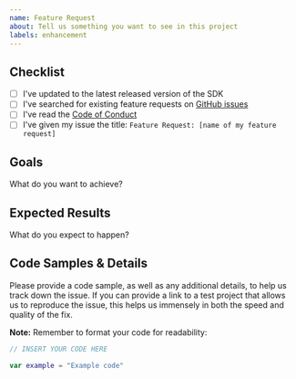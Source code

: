 ```yaml
---
name: Feature Request
about: Tell us something you want to see in this project
labels: enhancement
---
```


## Checklist

- [ ] I've updated to the latest released version of the SDK
- [ ] I've searched for existing feature requests on [GitHub issues](https://github.com/facebook/facebook-objc-sdk/issues)
- [ ] I've read the [Code of Conduct](CODE_OF_CONDUCT.md)
- [ ] I've given my issue the title: `Feature Request: [name of my feature request]`

## Goals

What do you want to achieve?

## Expected Results

What do you expect to happen?

## Code Samples & Details

Please provide a code sample, as well as any additional details, to help us track down the issue. If you can provide a link to a test project that allows us to reproduce the issue, this helps us immensely in both the speed and quality of the fix.

**Note:** Remember to format your code for readability:

```swift
// INSERT YOUR CODE HERE

var example = "Example code"
```
